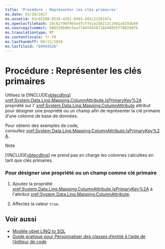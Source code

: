```yaml
---
title: 'Procédure : Représenter les clés primaires'
ms.date: 03/30/2017
ms.assetid: 63c65289-6539-42b2-8493-891c232018fa
ms.openlocfilehash: 28c62798f965edfcffe1a156213c2481a8193b49
ms.sourcegitcommit: 68653db98c5ea7744fd438710248935f70020dfb
ms.translationtype: MT
ms.contentlocale: fr-FR
ms.lasthandoff: 08/22/2019
ms.locfileid: "69943526"
---
```

# <a name="how-to-represent-primary-keys"></a>Procédure : Représenter les clés primaires
Utilisez la [!INCLUDE[vbtecdlinq](../../../../../../includes/vbtecdlinq-md.md)] <xref:System.Data.Linq.Mapping.ColumnAttribute.IsPrimaryKey%2A> propriété sur l' <xref:System.Data.Linq.Mapping.ColumnAttribute> attribut pour désigner une propriété ou un champ afin de représenter la clé primaire d’une colonne de base de données.  
  
 Pour obtenir des exemples de code, consultez <xref:System.Data.Linq.Mapping.ColumnAttribute.IsPrimaryKey%2A>.  
  
> [!NOTE]
> [!INCLUDE[vbtecdlinq](../../../../../../includes/vbtecdlinq-md.md)] ne prend pas en charge les colonnes calculées en tant que clés primaires.  
  
### <a name="to-designate-a-property-or-field-as-a-primary-key"></a>Pour désigner une propriété ou un champ comme clé primaire  
  
1. Ajoutez la propriété <xref:System.Data.Linq.Mapping.ColumnAttribute.IsPrimaryKey%2A> à l'attribut <xref:System.Data.Linq.Mapping.ColumnAttribute>.  
  
2. Affectez la valeur `true`.  
  
## <a name="see-also"></a>Voir aussi

- [Modèle objet LINQ to SQL](../../../../../../docs/framework/data/adonet/sql/linq/the-linq-to-sql-object-model.md)
- [Guide pratique pour Personnaliser des classes d’entité à l’aide de l’éditeur de code](../../../../../../docs/framework/data/adonet/sql/linq/how-to-customize-entity-classes-by-using-the-code-editor.md)
